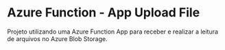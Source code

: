 # Azure Function - App Upload File

Projeto utilizando uma Azure Function App para receber e realizar a leitura de arquivos no Azure Blob Storage.

